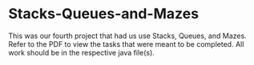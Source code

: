 # Stacks-Queues-and-Mazes
This was our fourth project that had us use Stacks, Queues, and Mazes.
Refer to the PDF to view the tasks that were meant to be completed. 
All work should be in the respective java file(s).
